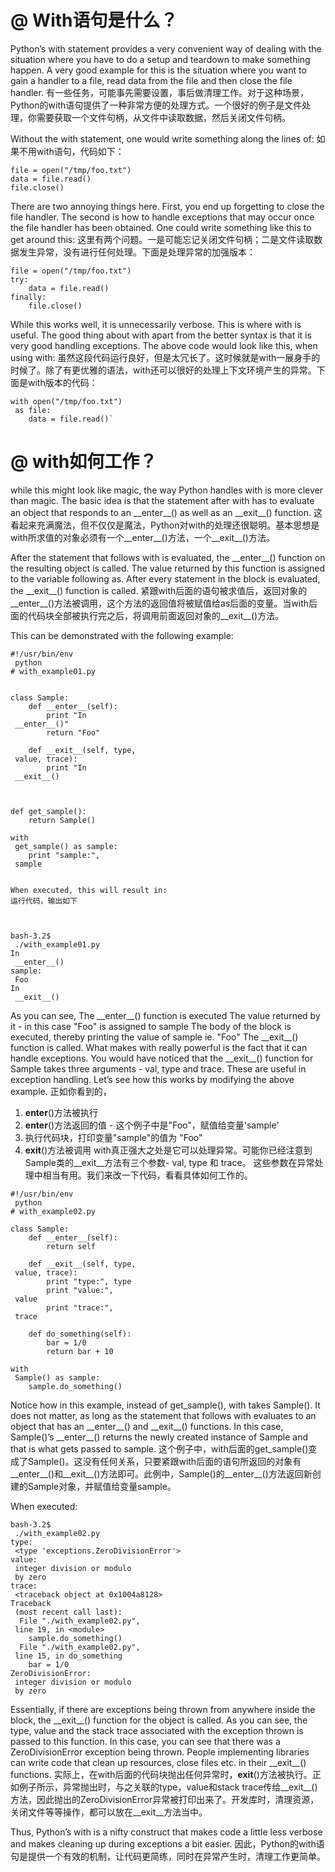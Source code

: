 
# @ With语句是什么？

Python’s with statement provides a very convenient way of dealing with the situation where you have to do a setup and teardown to make something happen. A very good example for this is the situation where you want to gain a handler to a file, read data from the file and then close the file handler.
有一些任务，可能事先需要设置，事后做清理工作。对于这种场景，Python的with语句提供了一种非常方便的处理方式。一个很好的例子是文件处理，你需要获取一个文件句柄，从文件中读取数据，然后关闭文件句柄。

Without the with statement, one would write something along the lines of:
如果不用with语句，代码如下：

```
file = open("/tmp/foo.txt")  
data = file.read()  
file.close()
```

There are two annoying things here. First, you end up forgetting to close the file handler. The second is how to handle exceptions that may occur once the file handler has been obtained. One could write something like this to get around this:
这里有两个问题。一是可能忘记关闭文件句柄；二是文件读取数据发生异常，没有进行任何处理。下面是处理异常的加强版本：

```
file = open("/tmp/foo.txt")  
try:  
    data = file.read()  
finally:  
    file.close()
```

While this works well, it is unnecessarily verbose. This is where with is useful. The good thing about with apart from the better syntax is that it is very good handling exceptions. The above code would look like this, when using with:
虽然这段代码运行良好，但是太冗长了。这时候就是with一展身手的时候了。除了有更优雅的语法，with还可以很好的处理上下文环境产生的异常。下面是with版本的代码：

```
with open("/tmp/foo.txt")
 as file:
    data = file.read()`
```

# @ with如何工作？

while this might look like magic, the way Python handles with is more clever than magic. The basic idea is that the statement after with has to evaluate an object that responds to an \_\_enter\_\_() as well as an \_\_exit\_\_() function.
这看起来充满魔法，但不仅仅是魔法，Python对with的处理还很聪明。基本思想是with所求值的对象必须有一个\_\_enter\_\_()方法，一个\_\_exit\_\_()方法。

After the statement that follows with is evaluated, the \_\_enter\_\_() function on the resulting object is called. The value returned by this function is assigned to the variable following as. After every statement in the block is evaluated, the \_\_exit\_\_() function is called.
紧跟with后面的语句被求值后，返回对象的__enter__()方法被调用，这个方法的返回值将被赋值给as后面的变量。当with后面的代码块全部被执行完之后，将调用前面返回对象的__exit__()方法。

This can be demonstrated with the following example:

```
#!/usr/bin/env
 python
# with_example01.py


class Sample:
    def __enter__(self):
        print "In
 __enter__()"
        return "Foo"

    def __exit__(self, type,
 value, trace):
        print "In
 __exit__()



def get_sample():
    return Sample()

with
 get_sample() as sample:
    print "sample:",
 sample


When executed, this will result in:
运行代码，输出如下



bash-3.2$
 ./with_example01.py
In
 __enter__()
sample:
 Foo
In
 __exit__()

 ```

As you can see,
The \_\_enter\_\_() function is executed
The value returned by it - in this case "Foo" is assigned to sample
The body of the block is executed, thereby printing the value of sample ie. "Foo"
The \_\_exit\_\_() function is called.
What makes with really powerful is the fact that it can handle exceptions. You would have noticed that the \_\_exit\_\_() function for Sample takes three arguments - val, type and trace. These are useful in exception handling. Let’s see how this works by modifying the above example.
正如你看到的，
1. __enter__()方法被执行
2. __enter__()方法返回的值 - 这个例子中是"Foo"，赋值给变量'sample'
3. 执行代码块，打印变量"sample"的值为 "Foo"
4. __exit__()方法被调用
with真正强大之处是它可以处理异常。可能你已经注意到Sample类的__exit__方法有三个参数- val, type 和 trace。 这些参数在异常处理中相当有用。我们来改一下代码，看看具体如何工作的。

```
#!/usr/bin/env
 python
# with_example02.py

class Sample:
    def __enter__(self):
        return self

    def __exit__(self, type,
 value, trace):
        print "type:", type
        print "value:",
 value
        print "trace:",
 trace

    def do_something(self):
        bar = 1/0
        return bar + 10

with
 Sample() as sample:
    sample.do_something()

```

Notice how in this example, instead of get_sample(), with takes Sample(). It does not matter, as long as the statement that follows with evaluates to an object that has an \_\_enter\_\_() and \_\_exit\_\_() functions. In this case, Sample()’s \_\_enter\_\_() returns the newly created instance of Sample and that is what gets passed to sample.
这个例子中，with后面的get_sample()变成了Sample()。这没有任何关系，只要紧跟with后面的语句所返回的对象有__enter__()和__exit__()方法即可。此例中，Sample()的__enter__()方法返回新创建的Sample对象，并赋值给变量sample。

When executed:

```
bash-3.2$
 ./with_example02.py
type:
 <type 'exceptions.ZeroDivisionError'>
value:
 integer division or modulo
 by zero
trace:
 <traceback object at 0x1004a8128>
Traceback
 (most recent call last):
  File "./with_example02.py",
 line 19, in <module>
    sample.do_something()
  File "./with_example02.py",
 line 15, in do_something
    bar = 1/0
ZeroDivisionError:
 integer division or modulo
 by zero

 ```
Essentially, if there are exceptions being thrown from anywhere inside the block, the \_\_exit\_\_() function for the object is called. As you can see, the type, value and the stack trace associated with the exception thrown is passed to this function. In this case, you can see that there was a ZeroDivisionError exception being thrown. People implementing libraries can write code that clean up resources, close files etc. in their \_\_exit\_\_() functions.
实际上，在with后面的代码块抛出任何异常时，__exit__()方法被执行。正如例子所示，异常抛出时，与之关联的type，value和stack trace传给__exit__()方法，因此抛出的ZeroDivisionError异常被打印出来了。开发库时，清理资源，关闭文件等等操作，都可以放在__exit__方法当中。

Thus, Python’s with is a nifty construct that makes code a little less verbose and makes cleaning up during exceptions a bit easier.
因此，Python的with语句是提供一个有效的机制，让代码更简练，同时在异常产生时，清理工作更简单。
